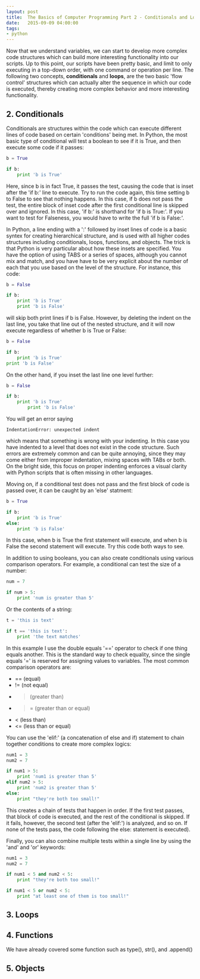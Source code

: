 ```yaml
---
layout: post
title:  The Basics of Computer Programming Part 2 - Conditionals and Loops
date:   2015-09-09 04:00:00
tags:
- python
---
```


Now that we understand variables, we can start to develop more complex code structures which can build more interesting functionality into our scripts. Up to this point, our scripts have been pretty basic, and limit to only executing in a top-down order, with one command or operation per line. The following two concepts, **conditionals** and **loops**, are the two basic 'flow control' structures which can actually alter the sequence in which our code is executed, thereby creating more complex behavior and more interesting functionality. 

## 2. Conditionals

Conditionals are structures within the code which can execute different lines of code based on certain 'conditions' being met. In Python, the most basic type of conditional will test a boolean to see if it is True, and then execute some code if it passes:

```python
b = True

if b:
	print 'b is True'
```

Here, since b is in fact True, it passes the test, causing the code that is inset after the 'if b:' line to execute. Try to run the code again, this time setting b to False to see that nothing happens. In this case, if b does not pass the test, the entire block of inset code after the first conditional line is skipped over and ignored. In this case, 'if b:' is shorthand for 'if b is True:'. If you want to test for Falseness, you would have to write the full 'if b is False:'.

In Python, a line ending with a ':' followed by inset lines of code is a basic syntex for creating hierarchical structure, and is used with all higher codes structures including conditionals, loops, functions, and objects. The trick is that Python is very particular about how these insets are specified. You have the option of using TABS or a series of spaces, although you cannot mix and match, and you have have to be very explicit about the number of each that you use based on the level of the structure. For instance, this code:

```python
b = False

if b:
	print 'b is True'
	print 'b is False'
```

will skip both print lines if b is False. However, by deleting the indent on the last line, you take that line out of the nested structure, and it will now execute regardless of whether b is True or False:

```python
b = False

if b:
	print 'b is True'
print 'b is False'
```

On the other hand, if you inset the last line one level further:

```python
b = False

if b:
	print 'b is True'
		print 'b is False'
```

You will get an error saying

```
IndentationError: unexpected indent
```

which means that something is wrong with your indenting. In this case you have indented to a level that does not exist in the code structure. Such errors are extremely common and can be quite annoying, since they may come either from improper indentation, mixing spaces with TABs or both. On the bright side, this focus on proper indenting enforces a visual clarity with Python scripts that is often missing in other languages.

Moving on, if a conditional test does not pass and the first block of code is passed over, it can be caught by an 'else' statment:

```python
b = True

if b:
	print 'b is True'
else:
	print 'b is False'
```

In this case, when b is True the first statement will execute, and when b is False the second statement will execute. Try this code both ways to see.

In addition to using booleans, you can also create conditionals using various comparison operators. For example, a conditional can test the size of a number:

```python
num = 7

if num > 5:
	print 'num is greater than 5'
```

Or the contents of a string:

```python
t = 'this is text'

if t == 'this is text':
	print 'the text matches'
```

In this example I use the double equals '==' operator to check if one thing equals another. This is the standard way to check equality, since the single equals '=' is reserved for assigning values to variables. The most common comparison operators are:

- == (equal)
- != (not equal)
- > (greater than)
- >= (greater than or equal)
- < (less than)
- <= (less than or equal)

You can use the 'elif:' (a concatenation of else and if) statement to chain together conditions to create more complex logics:

```python
num1 = 3
num2 = 7

if num1 > 5:
	print 'num1 is greater than 5'
elif num2 > 5:
	print 'num2 is greater than 5'
else:
	print "they're both too small!"
```

This creates a chain of tests that happen in order. If the first test passes, that block of code is executed, and the rest of the conditional is skipped. If it fails, however, the second test (after the 'elif:') is analyzed, and so on. If none of the tests pass, the code following the else: statement is executed).

Finally, you can also combine multiple tests within a single line by using the 'and' and 'or' keywords:

```python
num1 = 3
num2 = 7

if num1 < 5 and num2 < 5:
	print "they're both too small!"

if num1 < 5 or num2 < 5:
	print "at least one of them is too small!"
```





## 3. Loops



## 4. Functions

We have already covered some function such as type(), str(), and .append()

## 5. Objects